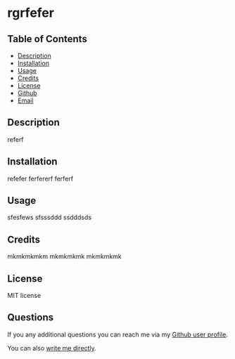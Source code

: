 # rgrfefer

## Table of Contents
- [Description](#Description)
- [Installation](#Installation)
- [Usage](#Usage)
- [Credits](#Credits)
- [License](#License)
- [Github](#Github)
- [Email](#Email)


## Description
referf

## Installation
refefer
ferfererf
ferferf


## Usage
sfesfews
sfsssddd
ssdddsds


## Credits
mkmkmkmkm
mkmkmkmk
mkmkmkmk



## License
MIT license

## Questions

If you any additional questions you can reach me via my [Github user profile](https://www.github.com/defedf).

You can also [write me directly](mailto:ededede).
